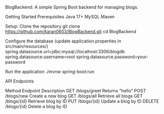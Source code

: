BlogBackend:
A simple Spring Boot backend for managing blogs.

Getting Started
Prerequisites
Java 17+
MySQL
Maven

Setup:
Clone the repository
git clone https://github.com/karan0603/BlogBackend.git
cd BlogBackend

Configure the database (update application.properties in src/main/resources/)
spring.datasource.url=jdbc:mysql://localhost:3306/blogdb
spring.datasource.username=root
spring.datasource.password=your-password

Run the application
./mvnw spring-boot:run

API Endpoints

Method	Endpoint	    Description
GET 	 /blogs/greet  Returns "hello"
POST	 /blogs/new	   Create a new blog
GET 	 /blogs/all	   Retrieve all blogs
GET 	 /blogs/{id}	 Retrieve blog by ID
PUT 	 /blogs/{id}	 Update a blog by ID
DELETE /blogs/{id}	 Delete a blog by ID
